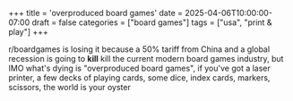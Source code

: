 +++
title = 'overproduced board games'
date = 2025-04-06T10:00:00-07:00
draft = false
categories = ["board games"]
tags = ["usa", "print & play"]
+++

r/boardgames is losing it because a 50% tariff from China and a global recession is going to **kill** kill the current modern board games industry, but IMO what's dying is "overproduced board games", if you've got a laser printer, a few decks of playing cards, some dice, index cards, markers, scissors, the world is your oyster
